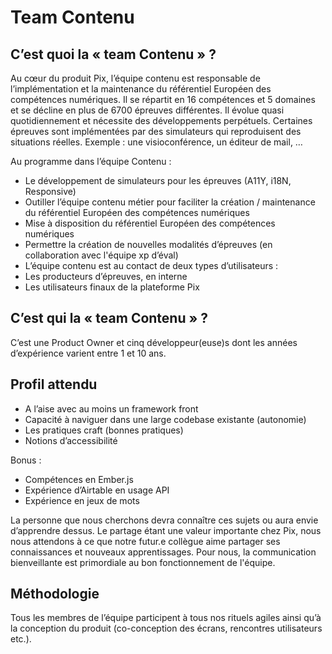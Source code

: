 # Team Contenu

## C’est quoi la « team Contenu » ?

Au cœur du produit Pix, l’équipe contenu est responsable de l’implémentation et la maintenance du référentiel Européen des compétences numériques. Il se répartit en 16 compétences et 5 domaines et se décline en plus de 6700 épreuves différentes. Il évolue quasi quotidiennement et nécessite des développements perpétuels.
Certaines épreuves sont implémentées par des simulateurs qui reproduisent des situations réelles. Exemple : une visioconférence, un éditeur de mail, …

Au programme dans l’équipe Contenu :

* Le développement de simulateurs pour les épreuves (A11Y, i18N, Responsive)
* Outiller l’équipe contenu métier pour faciliter la création / maintenance du référentiel Européen des compétences numériques
* Mise à disposition du référentiel Européen des compétences numériques
* Permettre la création de nouvelles modalités d’épreuves (en collaboration avec l'équipe xp d’éval)
* L’équipe contenu est au contact de deux types d’utilisateurs :
* Les producteurs d’épreuves, en interne
* Les utilisateurs finaux de la plateforme Pix

## C’est qui la « team Contenu » ?

C’est une Product Owner et cinq développeur(euse)s dont les années d’expérience varient entre 1 et 10 ans.

## Profil attendu
* A l’aise avec au moins un framework front
* Capacité à naviguer dans une large codebase existante (autonomie)
* Les pratiques craft (bonnes pratiques)
* Notions d’accessibilité

Bonus :
* Compétences en Ember.js
* Expérience d’Airtable en usage API
* Expérience en jeux de mots

La personne que nous cherchons devra connaître ces sujets ou aura envie d’apprendre dessus. Le partage étant une valeur importante chez Pix, nous nous attendons à ce que notre futur.e collègue aime partager ses connaissances et nouveaux apprentissages. Pour nous, la communication bienveillante est primordiale au bon fonctionnement de l'équipe.

## Méthodologie

Tous les membres de l’équipe participent à tous nos rituels agiles ainsi qu’à la conception du produit (co-conception des écrans, rencontres utilisateurs etc.).
